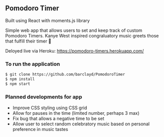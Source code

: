 ## Pomodoro Timer

Built using React with moments.js library

Simple web app that allows users to set and keep track of custom Pomodoro Timers.
Kanye West inspired congraluatory music greets those that fulfill their timer 🎵

Deloyed live via Heroku: https://pomodoro-timers.herokuapp.com/

### To run the application

```bash
$ git clone https://github.com/barclayd/PomodoroTimer
$ npm install
$ npm start
```
### Planned developments for app

* Improve CSS styling using CSS grid
* Allow for pauses in the time (limited number, perhaps 3 max)
* Fix bug that allows a negative time to be set
* Allow user to select random celebratory music based on personal preference in music tastes
